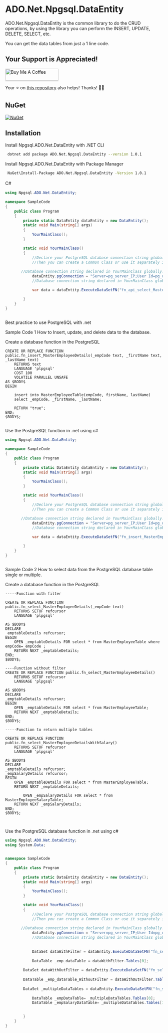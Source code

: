 

# ADO.Net.Npgsql.DataEntity

ADO.Net.Npgsql.DataEntity is the common library to do the CRUD operations, by using the library you can perform the INSERT, UPDATE, DELETE, SELECT, etc.

You can get the data tables from just a 1 line code.

## Your Support is Appreciated!
<a href="https://www.buymeacoffee.com/damanbedi2k" target="_blank"><img src="https://www.buymeacoffee.com/assets/img/custom_images/orange_img.png" alt="Buy Me A Coffee" style="height: 37px !important;width: 170px !important;box-shadow: 0px 3px 2px 0px rgba(190, 190, 190, 0.5) !important;-webkit-box-shadow: 0px 3px 2px 0px rgba(190, 190, 190, 0.5) !important;" ></a>

<p dir="auto">Your ⭐ on <a href="https://github.com/ripdamansingh/NpgsqlADONetDataEntity">this repository</a> also helps! Thanks! 🖖🙂</p>



## NuGet
[![NuGet](https://img.shields.io/nuget/v/ADO.Net.Npgsql.DataEntity.svg)](https://www.nuget.org/packages/ADO.Net.Npgsql.DataEntity)



## Installation

Install Npgsql.ADO.Net.DataEntity with .NET CLI

```bash
 dotnet add package ADO.Net.Npgsql.DataEntity --version 1.0.1
```

Install Npgsql.ADO.Net.DataEntity with Package Manager

```bash
 NuGet\Install-Package ADO.Net.Npgsql.DataEntity -Version 1.0.1
 ```



C# 　

```C#
using Npgsql.ADO.Net.DataEntity;

namespace SampleCode
{
    public class Program
    {
        private static DataEntity dataEntity = new DataEntity();
        static void Main(string[] args)
        {
            YourMainClass();
        }

        static void YourMainClass()
        {
            //Declare your PostgreSQL database connection string globally.
            //Then you can create a Common Class or use it separately in the classes.
       
	   //Database connection string declared in YourMainClass globally.___START
            dataEntity.pgConnection = "Server=pg_server_IP;User Id=pg_user_iid;Pwd=pg_passwrd;Database=pg_password";
            //Database connection string declared in YourMainClass globally.___END

            var data = dataEntity.ExecuteDataSetFN("fn_api_select_MasterDivision", "hjkj", "hgjkh");

        }
    }
}
 
```

Best practice to use PostgreSQL with .net

Sample Code 1
How to Insert, update, and delete data to the database.

Create a database function in the PostgreSQL

```PostgreSQL
CREATE OR REPLACE FUNCTION public.fn_insert_MasterEmployeeDetails(_empCode text, _firstName text,  _lastName text)
    RETURNS text
    LANGUAGE 'plpgsql'
    COST 100
    VOLATILE PARALLEL UNSAFE
AS $BODY$
BEGIN

	insert into MasterEmployeeTable(empCode, firstName, lastName)
	select _empCode, _firstName, _lastName;
			
	RETURN "true";		
END;
$BODY$;
 
```

Use the PostgreSQL function in .net using c#

```C#
using Npgsql.ADO.Net.DataEntity;

namespace SampleCode
{
    public class Program
    {
        private static DataEntity dataEntity = new DataEntity();
        static void Main(string[] args)
        {
            YourMainClass();
        }

        static void YourMainClass()
        {
            //Declare your PostgreSQL database connection string globally.
            //Then you can create a Common Class or use it separately in the classes.
       
	   //Database connection string declared in YourMainClass globally.___START
            dataEntity.pgConnection = "Server=pg_server_IP;User Id=pg_user_iid;Pwd=pg_passwrd;Database=pg_password";
            //Database connection string declared in YourMainClass globally.___END

            var data = dataEntity.ExecuteDataSetFN("fn_insert_MasterEmployeeDetails", "Value_of__empCode", "Value_of__firstName", "Value_of_lastName");

        }
    }
}
 
```


Sample Code 2
How to select data from the PostgreSQL database table single or multiple.

Create a database function in the PostgreSQL

```PostgreSQL
-----Function with filter

CREATE OR REPLACE FUNCTION public.fn_select_MasterEmployeeDetails(_empCode text)
    RETURNS SETOF refcursor 
    LANGUAGE 'plpgsql'

AS $BODY$
DECLARE
_emptableDetails refcursor;  
BEGIN
	OPEN _emptableDetails FOR select * from MasterEmployeeTable where empCode=_empCode ;
	RETURN NEXT _emptableDetails;
END;
$BODY$;

----Function without filter
CREATE OR REPLACE FUNCTION public.fn_select_MasterEmployeeDetails()
    RETURNS SETOF refcursor 
    LANGUAGE 'plpgsql'

AS $BODY$
DECLARE
_emptableDetails refcursor;  
BEGIN
	OPEN _emptableDetails FOR select * from MasterEmployeeTable;
	RETURN NEXT _emptableDetails;
END;
$BODY$;

-----Function to return multiple tables

CREATE OR REPLACE FUNCTION public.fn_select_MasterEmployeeDetailsWithSalary()
    RETURNS SETOF refcursor 
    LANGUAGE 'plpgsql'

AS $BODY$
DECLARE
_emptableDetails refcursor;  
_empSalaryDetails refcursor;  
BEGIN
	OPEN _emptableDetails FOR select * from MasterEmployeeTable;
	RETURN NEXT _emptableDetails;
	
		OPEN _empSalaryDetails FOR select * from MasterEmployeeSalaryTable;
	RETURN NEXT _empSalaryDetails;
END;
$BODY$;

 
```

Use the PostgreSQL database function in .net using c#
```C#
using Npgsql.ADO.Net.DataEntity;
using System.Data;


namespace SampleCode
{
    public class Program
    {
        private static DataEntity dataEntity = new DataEntity();
        static void Main(string[] args)
        {
            YourMainClass();
        }

        static void YourMainClass()
        {
            //Declare your PostgreSQL database connection string globally.
            //Then you can create a Common Class or use it separately in the classes.
       
	   //Database connection string declared in YourMainClass globally.___START
            dataEntity.pgConnection = "Server=pg_server_IP;User Id=pg_user_iid;Pwd=pg_passwrd;Database=pg_password";
            //Database connection string declared in YourMainClass globally.___END
			
			
            DataSet dataWithFilter = dataEntity.ExecuteDataSetFN("fn_select_MasterEmployeeDetails", "Value_of__empCode");
			
            DataTable _emp_dataTable = dataWithFilter.Tables[0];
			
	    DataSet dataWithOutFilter = dataEntity.ExecuteDataSetFN("fn_select_MasterEmployeeDetails");
			 
	    DataTable _emp_dataTable_WithoutFilter = dataWithOutFilter.Tables[0];
			 
  	    DataSet _multipleDataTables = dataEntity.ExecuteDataSetFN("fn_select_MasterEmployeeDetailsWithSalary");
			 
            DataTable _empDataTable= _multipleDataTables.Tables[0];
            DataTable _empSalaryDataTable= _multipleDataTables.Tables[1];
			 

        }
    }
}

 
```

